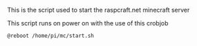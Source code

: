 This is the script used to start the raspcraft.net minecraft server

This script runs on power on with the use of this crobjob

`@reboot /home/pi/mc/start.sh`
